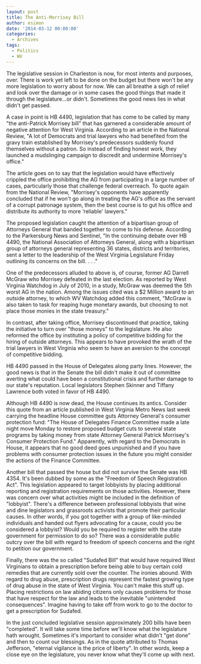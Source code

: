 ```yaml
---
layout: post
title: The Anti-Morrisey Bill
author: esimon
date: '2014-03-12 00:00:00'
categories:
  - Archives
tags:
  - Politics
  - WV
---
```

The legislative session in Charleston is now, for most intents and purposes, over. There is work yet left to be done on the budget but there won't be any more legislation to worry about for now. We can all breathe a sigh of relief and look over the damage or in some cases the good things that made it through the legislature...or didn't. Sometimes the good news lies in what didn't get passed. 

A case in point is HB 4490, legislation that has come to be called by many "the anti-Patrick Morrisey bill" that has garnered a considerable amount of negative attention for West Virginia. According to an article in the National Review, "A lot of Democrats and trial lawyers who had benefited from the gravy train established by Morrisey's predecessors suddenly found themselves without a patron. So instead of finding honest work, they launched a mudslinging campaign to discredit and undermine Morrisey's office."  

The article goes on to say that the legislation would have effectively crippled the office prohibiting the AG from participating in a large number of cases, particularly those that challenge federal overreach. To quote again from the National Review, "Morrisey's opponents have apparently concluded that if he won't go along in treating the AG's office as the servant of a corrupt patronage system, then the best course is to gut his office and distribute its authority to more ‘reliable' lawyers."

The proposed legislation caught the attention of a bipartisan group of Attorneys General that banded together to come to his defense. According to the Parkersburg News and Sentinel, "In the continuing debate over HB 4490, the National Association of Attorneys General, along with a bipartisan group of attorneys general representing 36 states, districts and territories, sent a letter to the leadership of the West Virginia Legislature Friday outlining its concerns on the bill. . . ." 

One of the predecessors alluded to above is, of course, former AG Darrell McGraw who Morrisey defeated in the last election. As reported by West Virginia Watchdog in July of 2010, in a study, McGraw was deemed the 5th worst AG in the nation. Among the issues cited was a $2 Million award to an outside attorney, to which WV Watchdog added this comment, "McGraw is also taken to task for reaping huge monetary awards, but choosing to not place those monies in the state treasury."

In contrast, after taking office, Morrisey discontinued that practice, taking the initiative to turn over "those moneys" to the legislature. He also reformed the office by instituting a policy of competitive bidding for the hiring of outside attorneys. This appears to have provoked the wrath of the trial lawyers in West Virginia who seem to have an aversion to the concept of competitive bidding. 

HB 4490 passed in the House of Delegates along party lines. However, the good news is that in the Senate the bill didn't make it out of committee averting what could have been a constitutional crisis and further damage to our state's reputation. Local legislators Stephen Skinner and Tiffany Lawrence both voted in favor of HB 4490. 

Although HB 4490 is now dead, the House continues its antics. Consider this quote from an article published in West Virginia Metro News last week carrying the headline House committee guts Attorney General's consumer protection fund: "The House of Delegates Finance Committee made a late night move Monday to restore proposed budget cuts to several state programs by taking money from state Attorney General Patrick Morrisey's Consumer Protection Fund." Apparently, with regard to the Democrats in House, it appears that no good deed goes unpunished and if you have problems with consumer protection issues in the future you might consider the actions of the Finance Committee. 

Another bill that passed the house but did not survive the Senate was HB 4354. It's been dubbed by some as the "Freedom of Speech Registration Act". This legislation appeared to target lobbyists by placing additional reporting and registration requirements on those activities. However, there was concern over what activities might be included in the definition of "lobbyist". There's a difference between professional lobbyists that wine and dine legislators and grassroots activists that promote their particular causes. In other words, if you got together with a group of like-minded individuals and handed out flyers advocating for a cause, could you be considered a lobbyist? Would you be required to register with the state government for permission to do so? There was a considerable public outcry over the bill with regard to freedom of speech concerns and the right to petition our government. 

Finally, there was the so called "Sudafed Bill" that would have required West Virginians to obtain a prescription before being able to buy certain cold remedies that are currently sold over the counter. The ironies abound. With regard to drug abuse, prescription drugs represent the fastest growing type of drug abuse in the state of West Virginia. You can't make this stuff up. Placing restrictions on law abiding citizens only causes problems for those that have respect for the law and leads to the inevitable "unintended consequences". Imagine having to take off from work to go to the doctor to get a prescription for Sudafed. 

In the just concluded legislative session approximately 200 bills have been "completed". It will take some time before we'll know what the legislature hath wrought. Sometimes it's important to consider what didn't "get done" and then to count our blessings. As in the quote attributed to Thomas Jefferson, "eternal vigilance is the price of liberty". In other words, keep a close eye on the legislature, you never know what they'll come up with next. 

